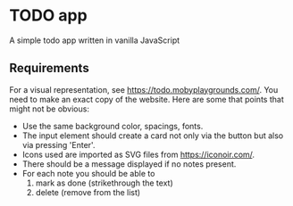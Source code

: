 # TODO app

A simple todo app written in vanilla JavaScript

## Requirements

For a visual representation, see https://todo.mobyplaygrounds.com/. You need to make an exact copy of the website. Here are some that points that might not be obvious:

- Use the same background color, spacings, fonts.
- The input element should create a card not only via the button but also via pressing 'Enter'.
- Icons used are imported as SVG files from https://iconoir.com/.
- There should be a message displayed if no notes present.
- For each note you should be able to 
  1. mark as done (strikethrough the text)
  2. delete (remove from the list)